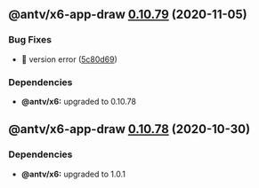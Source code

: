 ## @antv/x6-app-draw [0.10.79](https://github.com/antvis/x6/compare/@antv/x6-app-draw@0.10.78...@antv/x6-app-draw@0.10.79) (2020-11-05)


### Bug Fixes

* 🐛 version error ([5c80d69](https://github.com/antvis/x6/commit/5c80d69f66217e131176fce89b95d30bd47e3c4c))





### Dependencies

* **@antv/x6:** upgraded to 0.10.78

## @antv/x6-app-draw [0.10.78](https://github.com/antvis/x6/compare/@antv/x6-app-draw@0.10.77...@antv/x6-app-draw@0.10.78) (2020-10-30)





### Dependencies

* **@antv/x6:** upgraded to 1.0.1

